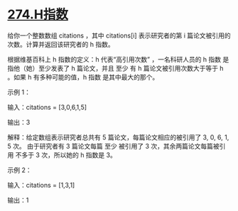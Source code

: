 # [274.H指数](https://leetcode.cn/problems/h-index/description/?envType=study-plan-v2&envId=top-interview-150)

给你一个整数数组 citations ，其中 citations[i] 表示研究者的第 i 篇论文被引用的次数。计算并返回该研究者的 h 指数。

根据维基百科上 h 指数的定义：h 代表“高引用次数” ，一名科研人员的 h 指数 是指他（她）至少发表了 h 篇论文，并且 至少 有 h 篇论文被引用次数大于等于 h 。如果 h 有多种可能的值，h 指数 是其中最大的那个。


示例 1：

输入：citations = [3,0,6,1,5]

输出：3 

解释：给定数组表示研究者总共有 5 篇论文，每篇论文相应的被引用了 3, 0, 6, 1, 5 次。
     由于研究者有 3 篇论文每篇 至少 被引用了 3 次，其余两篇论文每篇被引用 不多于 3 次，所以她的 h 指数是 3。

示例 2：

输入：citations = [1,3,1]

输出：1

